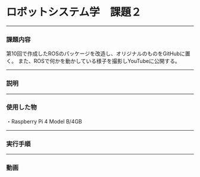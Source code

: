 # ロボットシステム学　課題２

---

### 課題内容

第10回で作成したROSのパッケージを改造し、オリジナルのものをGitHubに置く。
また、ROSで何かを動かしている様子を撮影しYouTubeに公開する。

---

### 説明

---

### 使用した物

・Raspberry Pi 4 Model B/4GB


---

### 実行手順

---

### 動画
